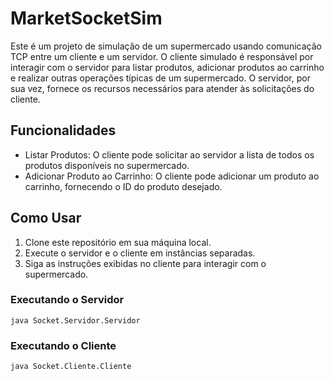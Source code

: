<h1>MarketSocketSim</h1>

<p>Este é um projeto de simulação de um supermercado usando comunicação TCP entre um cliente e um servidor. O cliente simulado é responsável por interagir com o servidor para listar produtos, adicionar produtos ao carrinho e realizar outras operações típicas de um supermercado. O servidor, por sua vez, fornece os recursos necessários para atender às solicitações do cliente.</p>

<h2>Funcionalidades</h2>

<ul>
    <li>Listar Produtos: O cliente pode solicitar ao servidor a lista de todos os produtos disponíveis no supermercado.</li>
    <li>Adicionar Produto ao Carrinho: O cliente pode adicionar um produto ao carrinho, fornecendo o ID do produto desejado.</li>
</ul>

<h2>Como Usar</h2>

<ol>
    <li>Clone este repositório em sua máquina local.</li>
    <li>Execute o servidor e o cliente em instâncias separadas.</li>
    <li>Siga as instruções exibidas no cliente para interagir com o supermercado.</li>
</ol>

<h3>Executando o Servidor</h3>
<code>java Socket.Servidor.Servidor</code>

<h3>Executando o Cliente</h3>
<code>java Socket.Cliente.Cliente</code>
</html>

